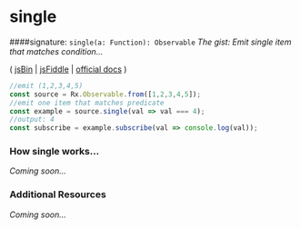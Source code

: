# single
####signature: `single(a: Function): Observable`
*The gist: Emit single item that matches condition...*

( [jsBin](http://jsbin.com/solecibuza/1/edit?js,console) | [jsFiddle](https://jsfiddle.net/btroncone/26r5y90s/) | [official docs](http://reactivex.io/rxjs/class/es6/Observable.js~Observable.html#instance-method-single) )

```js
//emit (1,2,3,4,5)
const source = Rx.Observable.from([1,2,3,4,5]);
//emit one item that matches predicate
const example = source.single(val => val === 4);
//output: 4
const subscribe = example.subscribe(val => console.log(val));
```

### How single works...
*Coming soon...*


### Additional Resources
*Coming soon...*